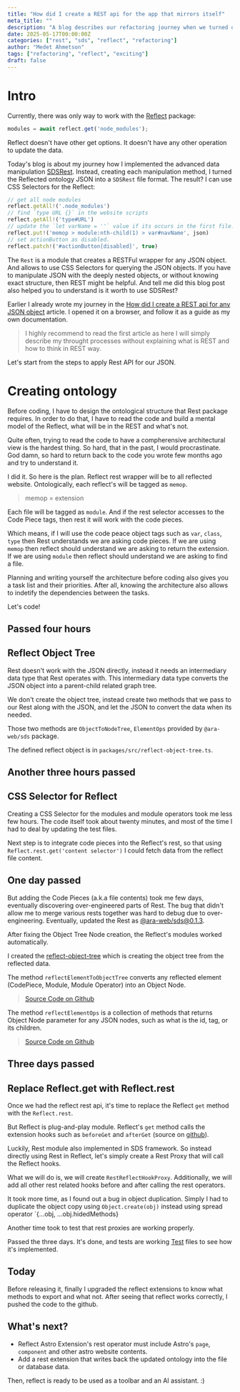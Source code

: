 ```yaml
---
title: "How did I create a REST api for the app that mirrors itself"
meta_title: ""
description: "A blog describes our refactoring journey when we turned our AST tree to be REST operational"
date: 2025-05-17T00:00:00Z
categories: ["rest", "sds", "reflect", "refactoring"]
author: "Medet Ahmetson"
tags: ["refactoring", "reflect", "exciting"]
draft: false
---
```


# Intro
Currently, there was only way to work with the [Reflect](https://github.com/ara-foundation/web/tree/main/packages/reflect) package:

```typescript
modules = await reflect.get('node_modules');
```

Reflect doesn't have other get options. It doesn't have any other operation to update the data.

Today's blog is about my journey how I implemented the advanced data manipulation [SDSRest](https://www.npmjs.com/package/@ara-web/sds). Instead, creating each manipulation method, I turned the Reflected ontology JSON into a `SDSRest` file format. The result? I can use CSS Selectors for the Reflect:

```typescript
// get all node modules
reflect.getAll!('.node_modules')
// find `type URL {}` in the website scripts
reflect.getAll!('type#URL') 
// update the `let varName = ''` value if its occurs in the first file.
reflect.put!('memop > module:nth-child(1) > var#navName', json)
// set actionButton as disabled.
reflect.patch!('#actionButton[disabled]', true)
```

The `Rest` is a module that creates a RESTFul wrapper for any JSON object. And allows to use CSS Selectors for querying the JSON objects.
If you have to manipulate JSON with the deeply nested objects, or without knowing exact structure, then REST might be helpful. And tell me did this blog post also helped you to understand is it worth to use SDSRest?

Earlier I already wrote my journey in the [How did I create a REST api for any JSON object](https://www.ara.foundation/blog/turning-code-piece-into-restful-api-with-sds-package)  article. I opened it on a browser, and follow it as a guide as my own documentation.

> I highly recommend to read the first article as here I will simply describe my throught processes without explaining what is REST and how to think in REST way.

Let's start from the steps to apply Rest API for our JSON.

# Creating ontology
Before coding, I have to design the ontological structure that Rest package requires.
In order to do that, I have to read the code and build a mental model of the Reflect, what will be in the REST and what's not.

Quite often, trying to read the code to have a compherensive architectural view is the hardest thing. So hard, that in the past, I would procrastinate. God damn, so hard to return back to the code you wrote few months ago and try to understand it.

I did it. So here is the plan. Reflect rest wrapper will be to all reflected website. Ontologically, each reflect's will be tagged as `memop`.

> memop = extension

Each file will be tagged as `module`.
And if the rest selector accesses to the Code Piece tags, then rest it will work with the code pieces.

Which means, if I will use the code peace object tags such as `var`, `class`, `type` then Rest understands we are asking code pieces.
If we are using `memop` then reflect should understand we are asking to return the extension.
If we are using `module` then reflect should understand we are asking to find a file.

Planning and writing yourself the architecture before coding also gives you a task list and their priorities. After all, knowing the architecture also allows to indetify the dependencies between the tasks.

Let's code!

Passed four hours
---

## Reflect Object Tree
Rest doesn't work with the JSON directly, instead it needs an intermediary data type that Rest operates with. This intermediary data type converts the JSON object into a parent-child related graph tree.

We don't create the object tree, instead create two methods that we pass to our Rest along with the JSON, and let the JSON to convert the data when its needed.

Those two methods are 
`ObjectToNodeTree`, `ElementOps` provided by `@ara-web/sds` package.

The defined reflect object is in `packages/src/reflect-object-tree.ts`.

Another three hours passed
---

## CSS Selector for Reflect
Creating a CSS Selector for the modules and module operators took me less few hours. The code itself took about twenty minutes, and most of the time I had to deal by updating the test files.

Next step is to integrate code pieces into the Reflect's rest, so that using `Reflect.rest.get('content selector')` I could fetch data from the reflect file content.

One day passed
---
But adding the Code Pieces (a.k.a file contents) took me few days, eventually discovering
over-engineered parts of Rest. The bug that didn't allow me to merge various rests together was hard to debug due to over-engineering. Eventually, updated the Rest as [@ara-web/sds@0.1.3](https://www.npmjs.com/package/@ara-web/sds/v/0.1.3).

After fixing the Object Tree Node creation, the Reflect's modules worked automatically.

I created the [reflect-object-tree](https://github.com/ara-foundation/web/blob/main/packages/reflect/src/reflect-object-tree.ts) which is creating the object tree from the reflected data.

The method `reflectElementToObjectTree` converts any reflected element (CodePiece, Module, Module Operator) into an
Object Node. 

> [Source Code on Github](https://github.com/ara-foundation/web/blob/fa1130f5cde820ad3a7d11081d6efa0c531d87ec/packages/reflect/src/reflect-object-tree.ts#L29)

The method `reflectElementOps` is a collection of methods that returns Object Node parameter for any JSON nodes, such as what is the id, tag, or its children.

> [Source Code on Github](https://github.com/ara-foundation/web/blob/fa1130f5cde820ad3a7d11081d6efa0c531d87ec/packages/reflect/src/reflect-object-tree.ts#L166)

Three days passed
---

## Replace Reflect.get with Reflect.rest
Once we had the reflect rest api, it's time to replace the 
Reflect `get` method with the `Reflect.rest`.

But Reflect is plug-and-play module. Reflect's `get` method calls the extension hooks such as `beforeGet` and `afterGet` (source on [github](https://github.com/ara-foundation/web/blob/fa1130f5cde820ad3a7d11081d6efa0c531d87ec/packages/reflect/src/extension-interface.ts#L106)).

Luckily, Rest module also implemented in SDS framework. So instead directly using Rest in Reflect, let's simply create a Rest Proxy that will call the Reflect hooks.

What we will do is, we will create `RestReflectHookProxy`.
Additionally, we will add all other rest related hooks before and after calling the rest operators.

It took more time, as I found out a bug in object duplication.
Simply I had to duplicate the object copy using `Object.create(obj)` instead using spread operator `{...obj, ...obj.hidedMethods}

Another time took to test that rest proxies are working properly.

Passed the three days. 
It's done, and tests are working [Test](https://github.com/ara-foundation/web/blob/f3d2424b5040caf8ec9191cf2d30d65c73fc2a1c/packages/reflect/test/6-reflect.test.ts#L37) files to see how it's implemented.

Today
---

Before releasing it, finally I upgraded the reflect extensions
to know what methods to export and what not. After seeing that reflect works correctly, I pushed the code to the github.

## What's next?
- Reflect Astro Extension's rest operator must include Astro's `page`, `component` and other astro website contents.
- Add a rest extension that writes back the updated ontology into the file or database data.

Then, reflect is ready to be used as a toolbar and an AI assistant. :)